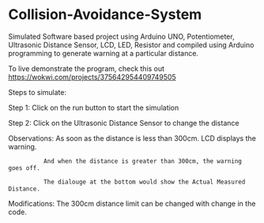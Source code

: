 # Collision-Avoidance-System

Simulated Software based project using Arduino UNO, Potentiometer, Ultrasonic Distance Sensor, LCD, LED, Resistor and compiled using Arduino programming to generate warning at a particular distance.

To live demonstrate the program, check this out https://wokwi.com/projects/375642954409749505

Steps to simulate:

Step 1: 
      Click on the run button to start the simulation

Step 2:
      Click on the Ultrasonic Distance Sensor to change the distance

Observations: As soon as the distance is less than 300cm. LCD displays the warning.
              
              And when the distance is greater than 300cm, the warning goes off.
              
              The dialouge at the bottom would show the Actual Measured Distance.

Modifications: The 300cm distance limit can be changed with change in the code.
